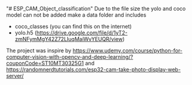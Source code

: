 "# ESP_CAM_Object_classification" 
Due to the file size the yolo and coco model can not be added
make a data folder and includes 
- coco_classes (you can find this on the internet)
- yolo.h5 (https://drive.google.com/file/d/1yT2-zmNFymMgY42Z72LIuqMaiWvYEUQR/view)

The project was inspire by https://www.udemy.com/course/python-for-computer-vision-with-opencv-and-deep-learning/?couponCode=ST10MT30325G1 and https://randomnerdtutorials.com/esp32-cam-take-photo-display-web-server/
